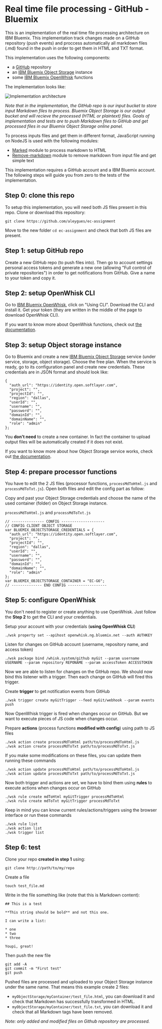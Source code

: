 # Real time file processing - GitHub - Bluemix

This is an implementation of the real time file processing architecture on IBM Bluemix. This implementation track changes made on a GitHub repository (push events) and proccess automatically all markdown files (.md) found in the push in order to get them in HTML and TXT format.

This implementation uses the following components:

* a [GitHub](https://github.com/) repository
* an [IBM Bluemix Object Storage](https://console.ng.bluemix.net/catalog/object-storage/) instance
* some [IBM Bluemix OpenWhisk](https://developer.ibm.com/openwhisk/) functions

The implementation looks like:

![Implementation architecture](http://aleygues.fr/gp_bm_archi.png)

*Note that in the implementation, the GitHub repo is our input bucket to store input Markdown files to process. Bluemix Object Storage is our output bucket and will recieve the processed (HTML or plaintext) files. Goals of implementation and tests are to push Markdown files to GitHub and get processed files in our Bluemix Object Storage online panel.* 

To process inputs files and get them in different format, JavaScript running on NodeJS is used with the following modules:

* [Marked](https://github.com/chjj/marked) module to process markdown to HTML
* [Remove-markdown](https://github.com/stiang/remove-markdown) module to remove markdown from input file and get simple text

This implementation requires a GitHub account and a IBM Bluemix account. The following steps will guide you from zero to the tests of the implementation.

## Step 0: clone this repo

To setup this implementation, you will need both JS files present in this repo. Clone or download this repository:

    git clone https://github.com/aleygues/ec-assignment

Move to the new folder `cd ec-assignment` and check that both JS files are present.

## Step 1: setup GitHub repo

Create a new GitHub repo (to push files into). Then go to account settings personal access tokens and generate a new one (allowing "Full control of private repositories") in order to get notifications from GitHub. Give a name to your token and copy it.

## Step 2: setup OpenWhisk CLI

Go to [IBM Bluemix OpenWhisk](https://developer.ibm.com/openwhisk/), click on "Using CLI". Download the CLI and install it. Get your token (they are written in the middle of the page to download OpenWhisk CLI).

If you want to know more about OpenWhisk functions, check out [the documentation](https://console.ng.bluemix.net/docs/openwhisk/index.html#getting-started-with-openwhisk).

## Step 3: setup Object storage instance

Go to Bluemix and create a new  [IBM Bluemix Object Storage](https://console.ng.bluemix.net/catalog/object-storage/) service (under service, storage, object storage). Choose the free plan. When the service is ready, go to its configuration panel and create new credentials. These credentials are in JSON format and should look like:

    {
      "auth_url": "https://identity.open.softlayer.com",
      "project": "",
      "projectId": "",
      "region": "dallas",
      "userId": "",
      "username": "",
      "password": "",
      "domainId": "",
      "domainName": "",
      "role": "admin"
    };

You **don't need** to create a new container. In fact the container to upload output files will be automatically created if it does not exist.

If you want to know more about how Object Storage service works, check out [the documentation](https://console.ng.bluemix.net/docs/services/ObjectStorage/index.html).

## Step 4: prepare processor functions

You have to edit the 2 JS files (processor functions, `processMdToHtml.js` and `processMdToTxt.js`). Open both files and edit the config part as follow:

Copy and past your Object Storage credentials and choose the name of the used container (folder) on Object Storage instance.

`processMdToHtml.js` and `processMdToTxt.js`

    // --------------- CONFIG --------------------
    // CONFIG CLIENT OBJECT STORAGE
    var BLUEMIX_OBJECTSTORAGE_CREDENTIALS = {
      "auth_url": "https://identity.open.softlayer.com",
      "project": "",
      "projectId": "",
      "region": "dallas",
      "userId": "",
      "username": "",
      "password": "",
      "domainId": "",
      "domainName": "",
      "role": "admin"
    };
    var BLUEMIX_OBJECTSTORAGE_CONTAINER = "EC-G6";
    // -------------- END CONFIG ------------------

## Step 5: configure OpenWhisk

You don't need to register or create anything to use OpenWhisk. Just follow the **Step 2** to get the CLI and your credentials.

Setup your account with your credentials (**using OpenWhisk CLI**)

    ./wsk property set --apihost openwhisk.ng.bluemix.net --auth AUTHKEY

Listen for changes on GitHub account (username, repository name, and access token)

    ./wsk package bind /whisk.system/github myGit --param username USERNAME --param repository REPONAME --param accessToken ACCESSTOKEN

Now we are able to listen for changes on the GitHub repo. We should now bind this listener with a trigger. Then each change on GitHub will fired this trigger. 

Create **trigger** to get notification events from GitHub

    ./wsk trigger create myGitTrigger --feed myGit/webhook --param events push

Now OpenWhisk trigger is fired when changes occur on GitHub. But we want to execute pieces of JS code when changes occur.

Prepare **actions** (process functions **modified with config**) using path to JS files

    ./wsk action create processMdToHtml path/to/processMdToHtml.js 
    ./wsk action create processMdToTxt path/to/processMdToTxt.js 

If you make some modifications on these files, you can update them running these commands

    ./wsk action update processMdToHtml path/to/processMdToHtml.js 
    ./wsk action update processMdToTxt path/to/processMdToTxt.js 

Now both trigger and actions are set, we have to bind them using **rules** to execute actions when changes occur on GitHub

    ./wsk rule create mdToHtml myGitTrigger processMdToHtml
    ./wsk rule create mdToTxt myGitTrigger processMdToTxt

Keep in mind you can know current rules/actions/triggers using the browser interface or run these commands 

    ./wsk rule list
    ./wsk action list
    ./wsk trigger list
  

## Step 6: test

Clone your repo **created in step 1** using:

    git clone http://path/to/my/repo

Create a file

    touch test_file.md

Write in the file something like (note that this is Markdown content): 

    ## This is a test 
    
    **This string should be bold** and not this one.
    
    I can write a list:
    
    * one
    * two
    * three
    
    Youpi, great!

Then push the new file 

    git add -A
    git commit -m "First test"
    git push

Pushed files are processed and uploaded to your Object Storage instance under the same name. That means this example create 2  files:

* `myObjectStorage/myContainer/test_file.html`, you can download it and check that Markdown has successfully transformed in HTML.
* `myObjectStorage/myContainer/test_file.txt`, you can download it and check that all Markdown tags have been removed.

*Note: only added and modified files on Github repository are processed.*